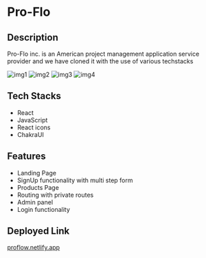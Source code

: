 # Pro-Flo

## Description
Pro-Flo inc. is an American project management application service provider and we have cloned it with the use of various techstacks


<img src="https://i.postimg.cc/cJ05cwF5/Screenshot-7608.png" alt="img1">
<img src="https://i.postimg.cc/ZnNRVqqc/Screenshot-7609.png" alt="img2">
<img src="https://i.postimg.cc/V6CmcVcs/Screenshot-7610.png" alt="img3">
<img src="https://i.postimg.cc/MT8rvPQp/Screenshot-7611.png" alt="img4">


## Tech Stacks
- React
- JavaScript
- React icons
- ChakraUI

## Features
- Landing Page
- SignUp functionality with multi step form
- Products Page
- Routing with private routes
- Admin panel
- Login functionality

## Deployed Link
<a href="proflow.netlify.app">proflow.netlify.app</a>
